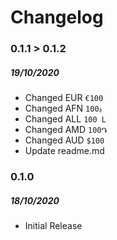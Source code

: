 # Changelog

### 0.1.1 > 0.1.2

##### 19/10/2020

- Changed EUR `€100`
- Changed AFN `؋100`
- Changed ALL `100 L`
- Changed AMD `100֏`
- Changed AUD `$100`
- Update readme.md

### 0.1.0

##### 18/10/2020

- Initial Release

